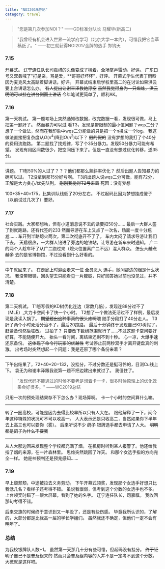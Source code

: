 ```yaml
---
title: "NOI2019游记"
category: travel
---
```


>"您是第几次参加NOI？"
——GD标准分队长 马耀华(新高二)

>"我曾经有机会进入世界一流学府学习（北京大学一本约），可惜我把它当草稿纸了。"
——初三就获得NOI2017金牌的选手 郑钧天


### 7.15

开幕式。
辽宁连任队长司嘉祺的头像变成了横着，全场掌声雷动，好评。
广东口号又双叒喊了"打是亲，骂是爱，**哥哥好坏坏"，好评。
开幕式学生代表丁雨晗因为麦克风太高踮着脚讲话，好评。
开幕式结束后学校里高二的在讨论如果洪云要上台讲话怎么办。 ~~有人提出让谢丰泽教她浮空~~
~~虽然我觉得身为一只蜘蛛，洪云明明可以挂在讲台侧面上讲话~~
今年笔试更简单了，顺利AK。

### 7.16

第一天机试。
第一题考场上突然通知改数据，改完数据一看，发现很可做，马上把第一题肝了。
~~然而暴力可以过~~
看T3，发现是带限制的最小值问题？wqs二分？
想了一个做法，然而在我印象中wqs二分能做的只是把一个n换成一个log。
我这做法直接把复杂度从$O(n^4)$降到$O(n^2)$以下？
~~假的假的~~
没有梦想的我打了个40分的费用流跑路。
第二题找了找规律，写了个35分暴力。发现50分暴力可能有希望。
发现有用区间数很少，把空间压下来了。但是一直没有想过优化转移，遂35分。

---

讲题。
T1有50%的人过了？？？他们都那么熟斜率优化？
然后出题人告知暴力的确可以过。
T2没拿到那15分好亏啊。
T3的出题人说wqs二分可做，能有72分，正解是大力贪心/优先队列。
~~刚刚我觉得T2亏来着~~
死因：没有梦想

100+35+40=175，比集训队线低了20分左右。
不过起码比因为梦想挂成傻子（以前试过几次了）要好。

### 7.17

社会实践。大家都想咕，但有小道消息说不去的话要扣50分……
最后一大群人签了到就跑路，还有代签的233
然而导游在车上又点了一次名，场面一度十分尴尬……
车开到半路熄火两次，第二次彻底开不了了。
车内太闷了请求导游让我们下去。
天启很热，一大群人钻进了旁边的地铁站，让导游在新车来时通知。
广二的两个人趁车坏了从广二跑过来（熄火位置离广二不远）混入群众。
~~怎么人越点越多~~
去的是省博物馆，不过没看到什么好看的。

---

中午就回来了。
在走廊上时迎面走来一位 ~~全员恶人~~ 选手，她问那边的烟是什么状况。
我没带眼镜，回头望去只能看见一片朦胧，只好回答她以前也没见过，并不清楚。

### 7.18

第二天机试。
T1怒写假的KD树优化连边（常数几倍），发现连88分过不了（MLE）,大力卡空间卡了快一个小时。
T2想了一个做法死活过不了样例，最后发现是我读入锅了。
~~期望题出这种事真的很头疼啊喂~~
随手分段打了40分走人。
T3肝了两个小时死活分治不了，最后20跑路。
最后十分钟终于发现自己KD树假了，赶紧备份然后狂改。
过拍了？
只要改下数组范围就行了……不过这题卡空间要好好算，不能随便开大。
抬头一看时间，离结束还剩不到十秒。
心一凉，大爆手速还原备份。 ~~这体现了命令行玩家的优越性~~
考试停止前两秒双手才离开键盘真的刺激。
出考场时突然想起一个问题：我是还原了哪个备份来着？

---

下午出结果了，72+40+20=132，没挂分，不过分数还是挺可怜的，目测Cu线上下。
袁无为和谢丰泽跟我说第一题不把边建出来就过了。
我僵住了。

>"发现代码不能通过的时候不要老是想着卡一卡，很多时候原理上的优化效果会好很多。"
——WC2019总结

只用一次的预处理结果存不下怎么办？现场算啊。
卡一个小时的空间算什么嘛。

---

转了一圈高校，可能是因为去得比较早所以只有人大在。
跟他解释了一下，问今年这种特殊的状况可不可以收高一。
人大表示还是只收高二，当然如果你下半年去上高三也可以要你（雾）。
后来听说不少 ~~鸽子~~ 银牌选手都去申请了人大。
~~明明都是鸽子为什么不要我~~

---

从人大那边回来发现整个学校都充满了烟。
在机房时听到某人报警了。他还给我指了烟的来源，在一片森林里。
思维突然跳回了昨天。
和那个女选手指的方向完全一样。
她是神预判还是预兆感知……


### 7.19

早上颓颓颓，中途被拉去义务劳动。
下午开幕式领奖，发现那个女选手好想只比我低几名？看样子还考得不错。
虽说我很弱，但考到这个分数的女选手也不多。
上台领奖时瞄了一眼大屏幕，看到了她的名字。
辽宁连任队长，司嘉祺。
我收回那句考得不错。

后来交旗的时候终于意识到又一年没了，还是有些伤感。
毕竟我所认识的，了解的，大部分都是比我高一届的学长学姐们。
虽然我还不确定，但他们一定不会有明年了。

### 总结

为我校银牌队人数+1。
虽然第一天那几十分有些可惜，但起码没有挂分。
~~终于证明了自己不是普及组来的~~ 然而只会普及组内容的人并不是一定考不到这个分数。
大概就是这样吧。
